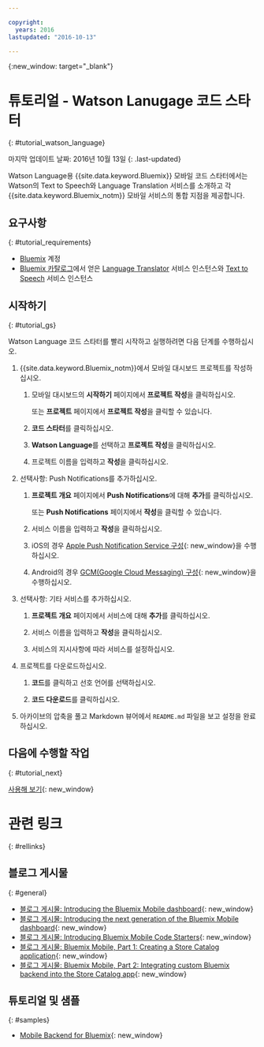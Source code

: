 ```yaml
---

copyright:
  years: 2016
lastupdated: "2016-10-13"

---
```

{:new_window: target="_blank"}

# 튜토리얼 - Watson Lanugage 코드 스타터
{: #tutorial_watson_language}

마지막 업데이트 날짜: 2016년 10월 13일
{: .last-updated}

Watson Language용 {{site.data.keyword.Bluemix}} 모바일 코드 스타터에서는 Watson의 Text to Speech와 Language Translation 서비스를 소개하고 각 {{site.data.keyword.Bluemix_notm}} 모바일 서비스의 통합 지점을 제공합니다. 


## 요구사항
{: #tutorial_requirements}

* [Bluemix](http://bluemix.net) 계정
* [Bluemix 카탈로그](https://console.{DomainName}/catalog/)에서 얻은 [Language Translator](https://console.{DomainName}/catalog/services/language-translator/) 서비스 인스턴스와 [Text to Speech](https://console.{DomainName}/catalog/services/text-to-speech/) 서비스 인스턴스


## 시작하기
{: #tutorial_gs}

Watson Language 코드 스타터를 빨리 시작하고 실행하려면 다음 단계를 수행하십시오. 

1. {{site.data.keyword.Bluemix_notm}}에서 모바일 대시보드 프로젝트를 작성하십시오. 

   1. 모바일 대시보드의 **시작하기** 페이지에서 **프로젝트 작성**을 클릭하십시오. 

      또는 **프로젝트** 페이지에서 **프로젝트 작성**을 클릭할 수 있습니다. 

   2. **코드 스타터**를 클릭하십시오. 

   3. **Watson Language**를 선택하고 **프로젝트 작성**을 클릭하십시오. 

   4. 프로젝트 이름을 입력하고 **작성**을 클릭하십시오. 

2. 선택사항: Push Notifications를 추가하십시오. 

   1. **프로젝트 개요** 페이지에서 **Push Notifications**에 대해 **추가**를 클릭하십시오. 

      또는 **Push Notifications** 페이지에서 **작성**을 클릭할 수 있습니다. 

   2. 서비스 이름을 입력하고 **작성**을 클릭하십시오. 

   3. iOS의 경우 [Apple Push Notification Service 구성](../services/mobilepush/t_push_provider_ios.html){: new_window}을 수행하십시오. 

   4. Android의 경우 [GCM(Google Cloud Messaging) 구성](../services/mobilepush/t_push_provider_android.html){: new_window}을 수행하십시오. 

3. 선택사항: 기타 서비스를 추가하십시오. 

   1. **프로젝트 개요** 페이지에서 서비스에 대해 **추가**를 클릭하십시오. 

   2. 서비스 이름을 입력하고 **작성**을 클릭하십시오. 

   3. 서비스의 지시사항에 따라 서비스를 설정하십시오. 

4. 프로젝트를 다운로드하십시오. 

   1. **코드**를 클릭하고 선호 언어를 선택하십시오. 

   2. **코드 다운로드**를 클릭하십시오. 

5. 아카이브의 압축을 풀고 Markdown 뷰어에서 `README.md` 파일을 보고 설정을 완료하십시오. 


## 다음에 수행할 작업
{: #tutorial_next}

[사용해 보기](http://new-console.{DomainName}/mobile/create-project?starter=512568a1-72db-35c7-b9c4-4f3e3bc89375){: new_window}


# 관련 링크
{: #rellinks}

<!-- links to internal services don't work
## {{site.data.keyword.Bluemix_notm}} Mobile services
{: #general}
* [Mobile Analytics (Beta)](../services/mobileanalytics/index.html){: new_window}
* [Mobile Client Access](../services/mobileaccess/index.html){: new_window}
* [Mobile Foundation](../services/mobilefoundation/index.html){: new_window}
* [Mobile Quality Assurance)](../services/MobileQualityAssurance/index.html){: new_window}
* [Push Notifications](../services/mobilepush/index.html){: new_window}
-->

## 블로그 게시물
{: #general}
* [블로그 게시물: Introducing the Bluemix Mobile dashboard](https://developer.ibm.com/bluemix/2016/07/08/new-bluemix-mobile-dashboard/){: new_window}
* [블로그 게시물: Introducing the next generation of the Bluemix Mobile dashboard](https://ibm.event.ibm.com/blogs/bluemix/2016/10/introducing-the-next-generation-of-the-bluemix-mobile-dashboard/){: new_window}
* [블로그 게시물: Introducing Bluemix Mobile Code Starters](https://www.ibm.com/blogs/bluemix/2016/10/rapid-dev-with-mobile-code-starters/){: new_window}
* [블로그 게시물: Bluemix Mobile, Part 1: Creating a Store Catalog application](https://developer.ibm.com/bluemix/2016/07/13/bluemix-mobile-creating-store-catalog-app-part1/){: new_window}
* [블로그 게시물: Bluemix Mobile, Part 2: Integrating custom Bluemix backend into the Store Catalog app](https://developer.ibm.com/bluemix/2016/07/14/bluemix-mobile-integrating-custom-backend-part2/){: new_window}

## 튜토리얼 및 샘플
{: #samples}
* [Mobile Backend for Bluemix](https://github.com/ibm-bluemix-mobile-services/mobiledashboard-storecatalog-backend){: new_window}
